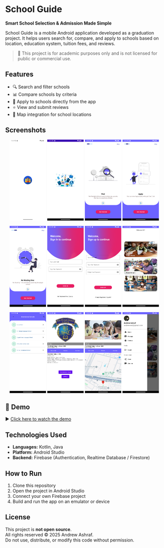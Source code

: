 # School Guide

**Smart School Selection & Admission Made Simple**

School Guide is a mobile Android application developed as a graduation project. It helps users search for, compare, and apply to schools based on location, education system, tuition fees, and reviews.

> 🚫 This project is for academic purposes only and is not licensed for public or commercial use.

## Features

- 🔍 Search and filter schools
- 📊 Compare schools by criteria
- 📝 Apply to schools directly from the app
- ⭐ View and submit reviews
- 📍 Map integration for school locations

## Screenshots

<p align="center">
  <img src="screenshots/1-Logo.png" alt="Start Screen" width="23%">
  <img src="screenshots/2-SplashScreen.png" alt="Splash Screen" width="23%">
  <img src="screenshots/3-OnBoarding.png" alt="OnBoarding Screen 1" width="23%">
  <img src="screenshots/4-OnBoarding.png" alt="OnBoarding Screen 2" width="23%">
</p>
<p align="center">
  <img src="screenshots/5-OnBoarding.png" alt="OnBoarding Screen 3" width="23%">
  <img src="screenshots/6-Login.png" alt="Login Screen" width="23%">
  <img src="screenshots/7-Signup.png" alt="Signup Screen" width="23%">
  <img src="screenshots/8-Dashboard.png" alt="Dashboard Screen" width="23%">
</p>
<p align="center">
  <img src="screenshots/9-SchoolList.png" alt="Schools Screen" width="23%">
  <img src="screenshots/10-Schoolinfo.png" alt="School Info" width="23%">
  <img src="screenshots/11-Maps.png" alt="School Info 2" width="23%">
  <img src="screenshots/12-Sidebar.png" alt="Side Bar" width="23%">
</p>

## 🎥 Demo

▶️ [Click here to watch the demo](screenshots/Demo.mp4)


## Technologies Used

- **Languages:** Kotlin, Java  
- **Platform:** Android Studio  
- **Backend:** Firebase (Authentication, Realtime Database / Firestore)

## How to Run

1. Clone this repository
2. Open the project in Android Studio
3. Connect your own Firebase project
4. Build and run the app on an emulator or device

## License

This project is **not open source**.  
All rights reserved © 2025 Andrew Ashraf.  
Do not use, distribute, or modify this code without permission.
